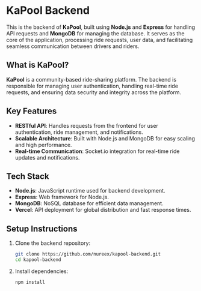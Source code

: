 # KaPool Backend

This is the backend of **KaPool**, built using **Node.js** and **Express** for handling API requests and **MongoDB** for managing the database. It serves as the core of the application, processing ride requests, user data, and facilitating seamless communication between drivers and riders.

## What is KaPool?

**KaPool** is a community-based ride-sharing platform. The backend is responsible for managing user authentication, handling real-time ride requests, and ensuring data security and integrity across the platform.

## Key Features

- **RESTful API**: Handles requests from the frontend for user authentication, ride management, and notifications.
- **Scalable Architecture**: Built with Node.js and MongoDB for easy scaling and high performance.
- **Real-time Communication**: Socket.io integration for real-time ride updates and notifications.

## Tech Stack

- **Node.js**: JavaScript runtime used for backend development.
- **Express**: Web framework for Node.js.
- **MongoDB**: NoSQL database for efficient data management.
- **Vercel**: API deployment for global distribution and fast response times.

## Setup Instructions

1. Clone the backend repository:
   ```bash
   git clone https://github.com/nureex/kapool-backend.git
   cd kapool-backend
   ```
2. Install dependencies:
   ```bash
   npm install
   ```
